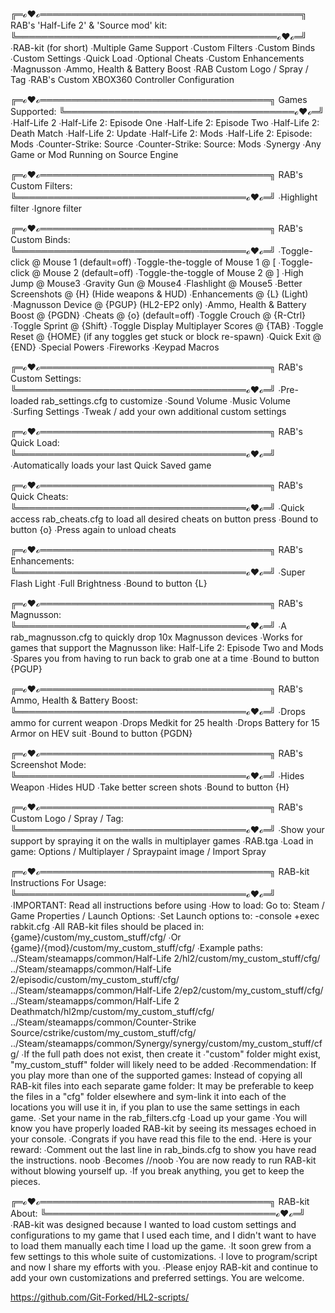 ╔═ℴ♥ℴ══════════════════════════════════════════╗
 RAB's 'Half-Life 2' & 'Source mod' kit:
╚══════════════════════════════════════════ℴ♥ℴ═╝
∙RAB-kit (for short)
∙Multiple Game Support
∙Custom Filters
∙Custom Binds
∙Custom Settings
∙Quick Load
∙Optional Cheats
∙Custom Enhancements
∙Magnusson
∙Ammo, Health & Battery Boost
∙RAB Custom Logo / Spray / Tag
∙RAB's Custom XBOX360 Controller Configuration

╔═ℴ♥ℴ═════════════════════════════════════╗
 Games Supported:
╚═════════════════════════════════════ℴ♥ℴ═╝
∙Half-Life 2
∙Half-Life 2: Episode One
∙Half-Life 2: Episode Two
∙Half-Life 2: Death Match
∙Half-Life 2: Update
∙Half-Life 2: Mods
∙Half-Life 2: Episode: Mods
∙Counter-Strike: Source
∙Counter-Strike: Source: Mods
∙Synergy
∙Any Game or Mod Running on Source Engine

╔═ℴ♥ℴ═════════════════════════════════════╗
 RAB's Custom Filters:
╚═════════════════════════════════════ℴ♥ℴ═╝
∙Highlight filter
∙Ignore filter

╔═ℴ♥ℴ═════════════════════════════════════╗
 RAB's Custom Binds:
╚═════════════════════════════════════ℴ♥ℴ═╝
∙Toggle-click @ Mouse 1 (default=off)
∙Toggle-the-toggle of Mouse 1 @ [
∙Toggle-click @ Mouse 2 (default=off)
∙Toggle-the-toggle of Mouse 2 @ ]
∙High Jump @ Mouse3
∙Gravity Gun @ Mouse4
∙Flashlight @ Mouse5
∙Better Screenshots @ {H} (Hide weapons & HUD)
∙Enhancements @ {L} (Light)
∙Magnusson Device @ {PGUP} (HL2-EP2 only)
∙Ammo, Health & Battery Boost @ {PGDN}
∙Cheats @ {o} (default=off)
∙Toggle Crouch @ {R-Ctrl}
∙Toggle Sprint @ {Shift}
∙Toggle Display Multiplayer Scores @ {TAB}
∙Toggle Reset @ {HOME} (if any toggles get stuck or block re-spawn)
∙Quick Exit @ {END}
∙Special Powers
∙Fireworks
∙Keypad Macros

╔═ℴ♥ℴ═════════════════════════════════════╗
 RAB's Custom Settings:
╚═════════════════════════════════════ℴ♥ℴ═╝
∙Pre-loaded rab_settings.cfg to customize
∙Sound Volume
∙Music Volume
∙Surfing Settings
∙Tweak / add your own additional custom settings

╔═ℴ♥ℴ═════════════════════════════════════╗
 RAB's Quick Load:
╚═════════════════════════════════════ℴ♥ℴ═╝
∙Automatically loads your last Quick Saved game

╔═ℴ♥ℴ═════════════════════════════════════╗
 RAB's Quick Cheats:
╚═════════════════════════════════════ℴ♥ℴ═╝
∙Quick access rab_cheats.cfg to load all desired cheats on button press
∙Bound to button {o}
∙Press again to unload cheats

╔═ℴ♥ℴ═════════════════════════════════════╗
 RAB's Enhancements:
╚═════════════════════════════════════ℴ♥ℴ═╝
∙Super Flash Light
∙Full Brightness
∙Bound to button {L}

╔═ℴ♥ℴ═════════════════════════════════════╗
 RAB's Magnusson:
╚═════════════════════════════════════ℴ♥ℴ═╝
∙A rab_magnusson.cfg to quickly drop 10x Magnusson devices
∙Works for games that support the Magnusson like: Half-Life 2: Episode Two and Mods
∙Spares you from having to run back to grab one at a time
∙Bound to button {PGUP}

╔═ℴ♥ℴ═════════════════════════════════════╗
 RAB's Ammo, Health & Battery Boost:
╚═════════════════════════════════════ℴ♥ℴ═╝
∙Drops ammo for current weapon
∙Drops Medkit for 25 health
∙Drops Battery for 15 Armor on HEV suit
∙Bound to button {PGDN}

╔═ℴ♥ℴ═════════════════════════════════════╗
 RAB's Screenshot Mode:
╚═════════════════════════════════════ℴ♥ℴ═╝
∙Hides Weapon
∙Hides HUD
∙Take better screen shots
∙Bound to button {H}

╔═ℴ♥ℴ═════════════════════════════════════╗
 RAB's Custom Logo / Spray / Tag:
╚═════════════════════════════════════ℴ♥ℴ═╝
∙Show your support by spraying it on the walls in multiplayer games
∙RAB.tga
∙Load in game: Options / Multiplayer / Spraypaint image / Import Spray

╔═ℴ♥ℴ═════════════════════════════════════╗
 RAB-kit Instructions For Usage:
╚═════════════════════════════════════ℴ♥ℴ═╝
∙IMPORTANT: Read all instructions before using
∙How to load: Go to: Steam / Game Properties / Launch Options:
∙Set Launch options to: -console +exec rabkit.cfg
∙All RAB-kit files should be placed in:
{game}/custom/my_custom_stuff/cfg/
∙Or
{game}/{mod}/custom/my_custom_stuff/cfg/
∙Example paths:
../Steam/steamapps/common/Half-Life 2/hl2/custom/my_custom_stuff/cfg/
../Steam/steamapps/common/Half-Life 2/episodic/custom/my_custom_stuff/cfg/
../Steam/steamapps/common/Half-Life 2/ep2/custom/my_custom_stuff/cfg/
../Steam/steamapps/common/Half-Life 2 Deathmatch/hl2mp/custom/my_custom_stuff/cfg/
../Steam/steamapps/common/Counter-Strike Source/cstrike/custom/my_custom_stuff/cfg/
../Steam/steamapps/common/Synergy/synergy/custom/my_custom_stuff/cfg/
∙If the full path does not exist, then create it
∙"custom" folder might exist, "my_custom_stuff" folder will likely need to be added
∙Recommendation:  If you play more than one of the supported games:
Instead of copying all RAB-kit files into each separate game folder:
It may be preferable to keep the files in a "cfg" folder elsewhere and sym-link it into each of the locations you will use it in,
if you plan to use the same settings in each game.
∙Set your name in the rab_filters.cfg
∙Load up your game
∙You will know you have properly loaded RAB-kit by seeing its messages echoed in your console.
∙Congrats if you have read this file to the end.
∙Here is your reward:
∙Comment out the last line in rab_binds.cfg to show you have read the instructions.
noob
∙Becomes
//noob
∙You are now ready to run RAB-kit without blowing yourself up.
∙If you break anything, you get to keep the pieces.

╔═ℴ♥ℴ═════════════════════════════════════╗
 RAB-kit About:
╚═════════════════════════════════════ℴ♥ℴ═╝
∙RAB-kit was designed because I wanted to load custom settings and configurations to my game that I used each time,
and I didn't want to have to load them manually each time I load up the game.
∙It soon grew from a few settings to this whole suite of customizations.
∙I love to program/script and now I share my efforts with you.
∙Please enjoy RAB-kit and continue to add your own customizations and preferred settings. You are welcome.

https://github.com/Git-Forked/HL2-scripts/
